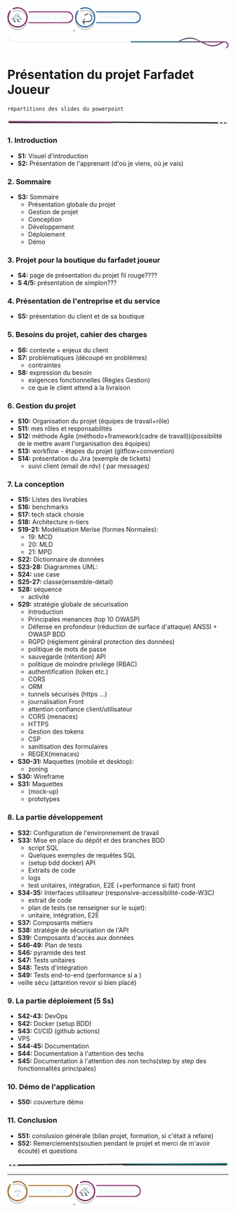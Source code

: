 <a href="/README.md">
  <img src="../../assets/button/home_page.png" alt="Home page" style="width: 150px; height: auto;">
</a>
<a href="/BDD/regles-de-sauvegardes.md">
  <img src="../../assets/button/previous_page.png" alt="Back to top" style="width: 150px; height: auto;">
</a>

![border](../../assets/line/border_deco_rt.png)

# Présentation du projet Farfadet Joueur 

```
répartitions des slides du powerpoint
```


<!-- ![border](assets/line/line_pink_point_l.png) --> 

![border](../../assets/line/line-pink-point_l.png)






### 1. Introduction

- **S1:** Visuel d'introduction
- **S2:** Présentation de l'apprenant (d'où je viens, où je vais)

### 2. Sommaire

- **S3:** Sommaire 
  - Présentation globale du projet
  - Gestion de projet
  - Conception
  - Développement
  - Déploiement
  - Démo

### 3. Projet pour la boutique du farfadet joueur

- **S4:** page de présentation du projet fil rouge????
- **S 4/5:** présentation de simplon???

### 4. Présentation de l'entreprise et du service

- **S5:** présentation du client et de sa boutique

### 5. Besoins du projet, cahier des charges

- **S6:** contexte + enjeux du client
- **S7:** problématiques (découpé en problèmes)
  - contraintes
- **S8:** expression du besoin
  - exigences fonctionnelles (Règles Gestion)
  - ce que le client attend à la livraison

### 6. Gestion du projet

- **S10:** Organisation du projet (équipes de travail+rôle)
- **S11:** mes rôles et responsabilités
- **S12:** méthode Agile (méthodo+framework(cadre de travail))(possibilité de le mettre avant l'organisation des équipes)
- **S13:** workflow - étapes du projet (gitflow+convention)
- **S14:** présentation du Jira (exemple de tickets)
  - suivi client (email de rdv) ( par messages)

### 7. La conception

- **S15:** Listes des livrables
- **S16:** benchmarks
- **S17:** tech stack choisie
- **S18:** Architecture n-tiers
- **S19-21:** Modélisation Merise (formes Normales): 
  - 19: MCD 
  - 20: MLD 
  - 21: MPD
- **S22:** Dictionnaire de données 
- **S23-28:** Diagrammes UML:
- **S24:** use case
- **S25-27:** classe(ensemble-détail)
- **S28:** séquence
  - activité
- **S29:** stratégie globale de sécurisation
  - Introduction
  - Principales menances (top 10 OWASP)
  - Défense en profondeur (réduction de surface d'attaque) ANSSI + OWASP BDD
  - RGPD (réglement général protection des données)
  - politique de mots de passe
  - sauvegarde (rétention) API
  - politique de moindre privilège (RBAC)
  - authentification (token etc.)
  - CORS
  - ORM
  - tunnels sécurisés (https ...)
  - journalisation Front
  - attention confiance client/utilisateur
  - CORS (menaces)
  - HTTPS
  - Gestion des tokens
  - CSP
  - sanitisation des formulaires
  - REGEX(menaces)
- **S30-31:** Maquettes (mobile et desktop):
  - zoning
- **S30:** Wireframe
- **S31:** Maquettes 
  - (mock-up)
  - prototypes

### 8. La partie développement

- **S32:** Configuration de l'environnement de travail
- **S33:** Mise en place du dépôt et des branches BDD
  - script SQL
  - Quelques exemples de requêtes SQL
  - (setup bdd docker) API
  - Extraits de code
  - logs
  - test unitaires, intégration, E2E (+performance si fait) front
- **S34-35:** Interfaces utilisateur (responsive-accessibilité-code-W3C)
  - extrait de code
  - plan de tests (se renseigner sur le sujet):
  - unitaire, intégration, E2E
- **S37:** Composants métiers
- **S38:** stratégie de sécurisation de l'API
- **S39:** Composants d'accès aux données
- **S46-49:** Plan de tests
- **S46:** pyramide des test
- **S47:** Tests unitaires
- **S48:** Tests d'intégration
- **S49:** Tests end-to-end (performance si a )
- veille sécu (attantion revoir si bien placé)

### 9. La partie déploiement (5 Ss)

- **S42-43:** DevOps
- **S42:** Docker (setup BDD)
- **S43:** CI/CID (github actions)
- VPS
- **S44-45:** Documentation
- **S44:** Documentation à l'attention des techs
- **S45:** Documentation à l'attention des non techs(step by step des fonctionnalités principales)

### 10. Démo de l'application

- **S50:** couverture démo

### 11. Conclusion

- **S51:** conslusion générale (bilan projet, formation, si c'était à refaire)
- **S52:** Remerciements(soutien pendant le projet et merci de m'avoir écouté) et questions

![border](../../assets/line/line-teal-point_r.png)

---

<a href="#sommaire">
  <img src="../../assets/button/back_to_top.png" alt="Back to top" style="width: 150px; height: auto;">
</a>
<a href="/README.md">
  <img src="../../assets/button/home_page.png" alt="Home page" style="width: 150px; height: auto;">
</a>
